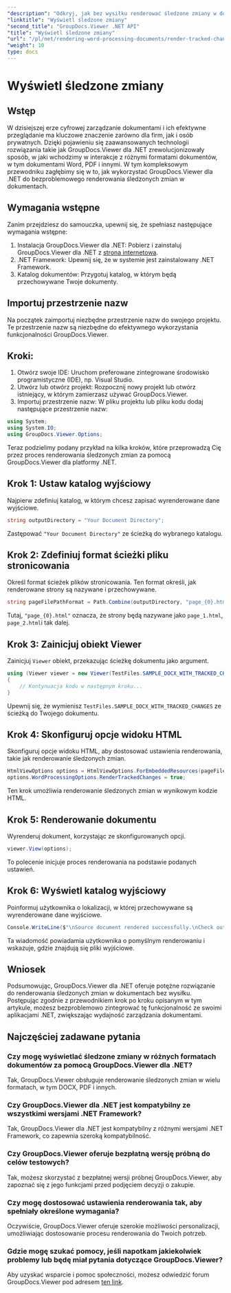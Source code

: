 ```yaml
---
"description": "Odkryj, jak bez wysiłku renderować śledzone zmiany w dokumentach, korzystając z GroupDocs.Viewer dla .NET. Zwiększ efektywność zarządzania dokumentami."
"linktitle": "Wyświetl śledzone zmiany"
"second_title": "GroupDocs.Viewer .NET API"
"title": "Wyświetl śledzone zmiany"
"url": "/pl/net/rendering-word-processing-documents/render-tracked-changes/"
"weight": 10
type: docs
---
```

# Wyświetl śledzone zmiany

## Wstęp
W dzisiejszej erze cyfrowej zarządzanie dokumentami i ich efektywne przeglądanie ma kluczowe znaczenie zarówno dla firm, jak i osób prywatnych. Dzięki pojawieniu się zaawansowanych technologii rozwiązania takie jak GroupDocs.Viewer dla .NET zrewolucjonizowały sposób, w jaki wchodzimy w interakcje z różnymi formatami dokumentów, w tym dokumentami Word, PDF i innymi. W tym kompleksowym przewodniku zagłębimy się w to, jak wykorzystać GroupDocs.Viewer dla .NET do bezproblemowego renderowania śledzonych zmian w dokumentach.
## Wymagania wstępne
Zanim przejdziesz do samouczka, upewnij się, że spełniasz następujące wymagania wstępne:
1. Instalacja GroupDocs.Viewer dla .NET: Pobierz i zainstaluj GroupDocs.Viewer dla .NET z [strona internetowa](https://releases.groupdocs.com/viewer/net/).
2. .NET Framework: Upewnij się, że w systemie jest zainstalowany .NET Framework.
3. Katalog dokumentów: Przygotuj katalog, w którym będą przechowywane Twoje dokumenty.

## Importuj przestrzenie nazw
Na początek zaimportuj niezbędne przestrzenie nazw do swojego projektu. Te przestrzenie nazw są niezbędne do efektywnego wykorzystania funkcjonalności GroupDocs.Viewer.
## Kroki:
1. Otwórz swoje IDE: Uruchom preferowane zintegrowane środowisko programistyczne (IDE), np. Visual Studio.
2. Utwórz lub otwórz projekt: Rozpocznij nowy projekt lub otwórz istniejący, w którym zamierzasz używać GroupDocs.Viewer.
3. Importuj przestrzenie nazw: W pliku projektu lub pliku kodu dodaj następujące przestrzenie nazw:
```csharp
using System;
using System.IO;
using GroupDocs.Viewer.Options;
```

Teraz podzielimy podany przykład na kilka kroków, które przeprowadzą Cię przez proces renderowania śledzonych zmian za pomocą GroupDocs.Viewer dla platformy .NET.
## Krok 1: Ustaw katalog wyjściowy
Najpierw zdefiniuj katalog, w którym chcesz zapisać wyrenderowane dane wyjściowe.
```csharp
string outputDirectory = "Your Document Directory";
```
Zastępować `"Your Document Directory"` ze ścieżką do wybranego katalogu.
## Krok 2: Zdefiniuj format ścieżki pliku stronicowania
Określ format ścieżek plików stronicowania. Ten format określi, jak renderowane strony są nazywane i przechowywane.
```csharp
string pageFilePathFormat = Path.Combine(outputDirectory, "page_{0}.html");
```
Tutaj, `"page_{0}.html"` oznacza, że strony będą nazywane jako `page_1.html`, `page_2.html`i tak dalej.
## Krok 3: Zainicjuj obiekt Viewer
Zainicjuj `Viewer` obiekt, przekazując ścieżkę dokumentu jako argument.
```csharp
using (Viewer viewer = new Viewer(TestFiles.SAMPLE_DOCX_WITH_TRACKED_CHANGES))
{
    // Kontynuacja kodu w następnym kroku...
}
```
Upewnij się, że wymienisz `TestFiles.SAMPLE_DOCX_WITH_TRACKED_CHANGES` ze ścieżką do Twojego dokumentu.
## Krok 4: Skonfiguruj opcje widoku HTML
Skonfiguruj opcje widoku HTML, aby dostosować ustawienia renderowania, takie jak renderowanie śledzonych zmian.
```csharp
HtmlViewOptions options = HtmlViewOptions.ForEmbeddedResources(pageFilePathFormat);
options.WordProcessingOptions.RenderTrackedChanges = true;
```
Ten krok umożliwia renderowanie śledzonych zmian w wynikowym kodzie HTML.
## Krok 5: Renderowanie dokumentu
Wyrenderuj dokument, korzystając ze skonfigurowanych opcji.
```csharp
viewer.View(options);
```
To polecenie inicjuje proces renderowania na podstawie podanych ustawień.
## Krok 6: Wyświetl katalog wyjściowy
Poinformuj użytkownika o lokalizacji, w której przechowywane są wyrenderowane dane wyjściowe.
```csharp
Console.WriteLine($"\nSource document rendered successfully.\nCheck output in {outputDirectory}.");
```
Ta wiadomość powiadamia użytkownika o pomyślnym renderowaniu i wskazuje, gdzie znajdują się pliki wyjściowe.

## Wniosek
Podsumowując, GroupDocs.Viewer dla .NET oferuje potężne rozwiązanie do renderowania śledzonych zmian w dokumentach bez wysiłku. Postępując zgodnie z przewodnikiem krok po kroku opisanym w tym artykule, możesz bezproblemowo zintegrować tę funkcjonalność ze swoimi aplikacjami .NET, zwiększając wydajność zarządzania dokumentami.
## Najczęściej zadawane pytania
### Czy mogę wyświetlać śledzone zmiany w różnych formatach dokumentów za pomocą GroupDocs.Viewer dla .NET?
Tak, GroupDocs.Viewer obsługuje renderowanie śledzonych zmian w wielu formatach, w tym DOCX, PDF i innych.
### Czy GroupDocs.Viewer dla .NET jest kompatybilny ze wszystkimi wersjami .NET Framework?
Tak, GroupDocs.Viewer dla .NET jest kompatybilny z różnymi wersjami .NET Framework, co zapewnia szeroką kompatybilność.
### Czy GroupDocs.Viewer oferuje bezpłatną wersję próbną do celów testowych?
Tak, możesz skorzystać z bezpłatnej wersji próbnej GroupDocs.Viewer, aby zapoznać się z jego funkcjami przed podjęciem decyzji o zakupie.
### Czy mogę dostosować ustawienia renderowania tak, aby spełniały określone wymagania?
Oczywiście, GroupDocs.Viewer oferuje szerokie możliwości personalizacji, umożliwiając dostosowanie procesu renderowania do Twoich potrzeb.
### Gdzie mogę szukać pomocy, jeśli napotkam jakiekolwiek problemy lub będę miał pytania dotyczące GroupDocs.Viewer?
Aby uzyskać wsparcie i pomoc społeczności, możesz odwiedzić forum GroupDocs.Viewer pod adresem [ten link](https://forum.groupdocs.com/c/viewer/9).